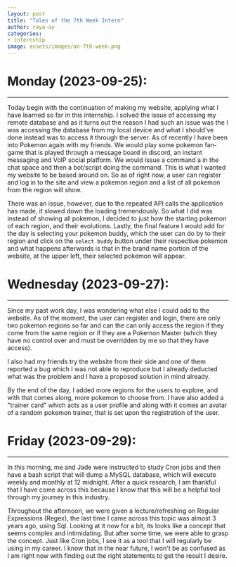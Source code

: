 ```yaml
---
layout: post
title: "Tales of the 7th Week Intern"
author: raya-ay
categories: 
- internship
image: assets/images/an-7th-week.png
---
```



# Monday (2023-09-25):
---

Today begin with the continuation of making my website, applying what I have learned so far in this internship. I solved the issue of accessing my remote database and as it turns out the reason I had such an issue was the I was accessing the database from my local device and what I should've done instead was to access it through the server. As of recently I have been into Pokemon again with my friends. We would play some pokemon fan-game that is played through a message board in discord, an instant messaging and VoIP social platform. We would issue a command a in the chat space and then a bot/script doing the command. This is what I wanted my website to be based around on. So as of right now, a user can register and log in to the site and view a pokemon region and a list of all pokemon from the region will show. 

There was an issue, however, due to the repeated API calls the application has made, it slowed down the loading tremendously. So what I did was instead of showing all pokemon, I decided to just how the starting pokemon of each region, and their evolutions. Lastly, the final feature I would add for the day is selecting your pokemon buddy, which the user can do by to their region and click on the `select buddy` button under their respective pokemon and what happens afterwards is that in the brand name portion of the website, at the upper left, their selected pokemon will appear.

# Wednesday (2023-09-27):
---

Since my past work day, I was wondering what else I could add to the website. As of the moment, the user can register and login, there are only two pokemon regions so far and can the can only access the region if they come from the same region or if they are a Pokemon Master (which they have no control over and must be overridden by me so that they have access).

I also had my friends try the website from their side and one of them reported a bug which I was not able to reproduce but I already deducted what was the problem and I have a proposed solution in mind already.

By the end of the day, I added more regions for the users to explore, and with that comes along, more pokemon to choose from. I have also added a "trainer card" which acts as a user profile and along with it comes an avatar of a random pokemon trainer, that is set upon the registration of the user.


# Friday (2023-09-29):
---

In this morning, me and Jade were instructed to study Cron jobs and then have a bash script that will dump a MySQL database, which will execute weekly and monthly at 12 midnight. After a quick research, I am thankful that I have come across this because I know that this will be a helpful tool through my journey in this industry.

Throughout the afternoon, we were given a lecture/refreshing on Regular Expressions (Regex), the last time I came across this topic was almost 3 years ago, using Sql. Looking at it now for a bit, its looks like a concept that seems complex and intimidating. But after some time, we were able to grasp the concept. Just like Cron jobs, I see it as a tool that I will regularly be using in my career. I know that in the near future, I won't be as confused as I am right now with finding out the right statements to get the result I desire.